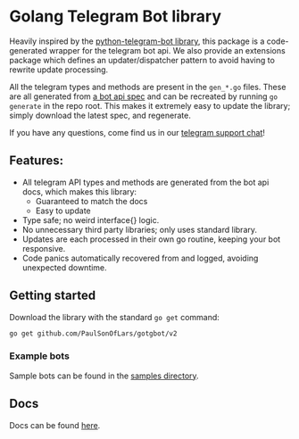 # Golang Telegram Bot library

Heavily inspired by the [python-telegram-bot library](github.com/python-telegram-bot/python-telegram-bot),
this package is a code-generated wrapper for the telegram bot api. We also provide an extensions package which 
defines an updater/dispatcher pattern to avoid having to rewrite update processing.

All the telegram types and methods are present in the `gen_*.go` files. These are all generated from 
[a bot api spec](https://github.com/PaulSonOfLars/telegram-bot-api-spec) and can be recreated by running `go generate` 
in the repo root. This makes it extremely easy to update the library; simply download the latest spec, and regenerate.

If you have any questions, come find us in our [telegram support chat](https://t.me/GotgbotChat)!

## Features:
- All telegram API types and methods are generated from the bot api docs, which makes this library:
    - Guaranteed to match the docs
    - Easy to update
- Type safe; no weird interface{} logic.
- No unnecessary third party libraries; only uses standard library.
- Updates are each processed in their own go routine, keeping your bot responsive.
- Code panics automatically recovered from and logged, avoiding unexpected downtime.


## Getting started

Download the library with the standard `go get` command:

```bash
go get github.com/PaulSonOfLars/gotgbot/v2
```

### Example bots

Sample bots can be found in the [samples directory](samples).

## Docs

Docs can be found [here](https://pkg.go.dev/github.com/PaulSonOfLars/gotgbot).

